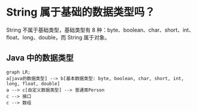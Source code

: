 # String 属于基础的数据类型吗？

String 不属于基础类型，基础类型有 8 种：byte、boolean、char、short、int、float、long、double，而 String 属于对象。

## Java 中的数据类型

```mermaid
graph LR;
a[java的数据类型] --> b[基本数据类型: byte, boolean, char, short, int, long, float, double]
a --> c[自定义数据类型] --> 普通类Person
c --> 接口
c --> 数组
```

‍

